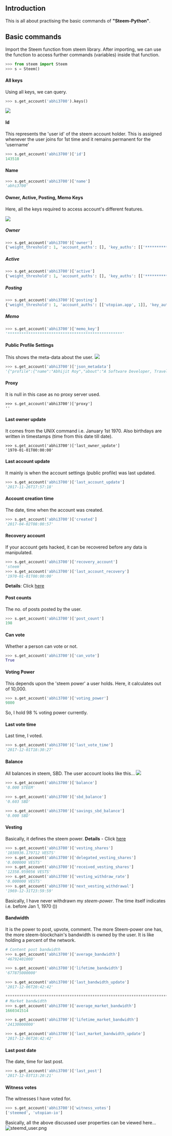 ## Introduction
This is all about practising the basic commands of **"Steem-Python"**. 


## Basic commands
Import the Steem function from steem library. After importing, we can use the function to access further commands (variables) inside that function.
```python
>>> from steem import Steem
>>> s = Steem()
```
#### All keys
Using all keys, we can query.
```python
>>> s.get_account('abhi3700').keys()
```
![](https://github.com/abhi3700/My_Learning-Steem/blob/master/Learn_steem-python/Images/all_keys.png)

#### Id
This represents the 'user id' of the steem account holder. This is assigned whenever the user joins for 1st time and it remains permanent for the 'username'
```python
>>> s.get_account('abhi3700')['id']
143518
```
#### Name
```python
>>> s.get_account('abhi3700')['name']
'abhi3700'
```
#### Owner, Active, Posting, Memo Keys
Here, all the keys required to access account's different features.

![](https://github.com/abhi3700/My_Learning-Steem/blob/master/Learn_steem-python/Images/posting_active_owner_memo_keys.png)

##### Owner
```python
>>> s.get_account('abhi3700')['owner']
{'weight_threshold': 1, 'account_auths': [], 'key_auths': [['**************************************************', 1]]}
```

##### Active 
```python
>>> s.get_account('abhi3700')['active']
{'weight_threshold': 1, 'account_auths': [], 'key_auths': [['**************************************************', 1]]}
```

##### Posting
```python
>>> s.get_account('abhi3700')['posting']
{'weight_threshold': 1, 'account_auths': [['utopian.app', 1]], 'key_auths': [['**************************************************', 1]]}
```
##### Memo
```python
>>> s.get_account('abhi3700')['memo_key']
'**************************************************'
```
#### Public Profile Settings
This shows the meta-data about the user.
![](https://github.com/abhi3700/My_Learning-Steem/blob/master/Learn_steem-python/Images/public_profile_settings.png)
```python
>>> s.get_account('abhi3700')['json_metadata']
'{"profile":{"name":"Abhijit Roy","about":"A Software Developer, Traveller, Crypto Trader, Blockchain enthusiast","location":"Chandigarh, India","profile_image":"https://firebasestorage.googleapis.com/v0/b/bitinfocoinfree.appspot.com/o/14068548_1125160424216001_2627046384272844500_o.jpg?alt=media&token=8bb1b1f9-36f5-4b9a-8220-4134f01f8542","website":"https://play.google.com/store/apps/details?id=in.topux.bitinfocoin","cover_image":"https://www.ethereum.org/images/assets/1900/Ethereum-homestead-background-4.jpg"}}'
```

#### Proxy
It is null in this case as no proxy server used.
```
>>> s.get_account('abhi3700')['proxy']
''
```
#### Last owner update
It comes from the UNIX command i.e. January 1st 1970. Also birthdays are written in timestamps (time from this date till date).
```
>>> s.get_account('abhi3700')['last_owner_update']
'1970-01-01T00:00:00'
```

#### Last account update
It mainly is when the account settings (public profile) was last updated.
```python
>>> s.get_account('abhi3700')['last_account_update']
'2017-11-26T17:57:18'
```

#### Account creation time
The date, time when the account was created.
```python
>>> s.get_account('abhi3700')['created']
'2017-04-02T08:00:57'
```

#### Recovery account
If your account gets hacked, it can be recovered before any data is manipulated.
```python
>>> s.get_account('abhi3700')['recovery_account']
'steem'
>>> s.get_account('abhi3700')['last_account_recovery']
'1970-01-01T00:00:00'
```
**Details**: Click [here](https://steemit.com/steem/@someguy123/how-the-steem-account-recovery-works-and-why-your-trustee-can-t-steal-your-account)

#### Post counts
The no. of posts posted by the user.
```python
>>> s.get_account('abhi3700')['post_count']
198
```
#### Can vote
Whether a person can vote or not.
```python
>>> s.get_account('abhi3700')['can_vote']
True
```

#### Voting Power
This depends upon the 'steem power' a user holds. Here, it calculates out of 10,000. 
```python
>>> s.get_account('abhi3700')['voting_power']
9800
```
So, I hold 98 % voting power currently.

#### Last vote time
Last time, I voted.
```python
>>> s.get_account('abhi3700')['last_vote_time']
'2017-12-01T18:30:27'
```
#### Balance
All balances in steem, SBD.
The user account looks like this...
![](https://github.com/abhi3700/My_Learning-Steem/blob/master/Learn_steem-python/Images/wallet.png)

```python
>>> s.get_account('abhi3700')['balance']
'0.000 STEEM'

>>> s.get_account('abhi3700')['sbd_balance']
'0.603 SBD'

>>> s.get_account('abhi3700')['savings_sbd_balance']
'0.000 SBD'
```

#### Vesting
Basically, it defines the steem power.
**Details** - Click [here](https://steemit.com/steemitguide/@steemitguide/steemitguide-what-exactly-is-vested-steem-why-is-it-important-for-you-know-how-smart-contracts-allocates-power-within-the)
```python
>>> s.get_account('abhi3700')['vesting_shares']
'1038936.179712 VESTS'
>>> s.get_account('abhi3700')['delegated_vesting_shares']
'0.000000 VESTS'
>>> s.get_account('abhi3700')['received_vesting_shares']
'12358.959056 VESTS'
>>> s.get_account('abhi3700')['vesting_withdraw_rate']
'0.000000 VESTS'
>>> s.get_account('abhi3700')['next_vesting_withdrawal']
'1969-12-31T23:59:59'
```
Basically, I have never withdrawn my *steem-power*. The time itself indicates i.e. before Jan 1, 1970 ())
 
#### Bandwidth
It is the power to post, upvote, comment. The more Steem-power one has, the more steem-blockchain's bandwidth is owned by the user.
It is like holding a percent of the network.

```python
# Content post bandwidth
>>> s.get_account('abhi3700')['average_bandwidth']
'46792401000'

>>> s.get_account('abhi3700')['lifetime_bandwidth']
'677875000000'

>>> s.get_account('abhi3700')['last_bandwidth_update']
'2017-12-06T20:42:42'

**************************************************************************************************
# Market bandwidth
>>> s.get_account('abhi3700')['average_market_bandwidth']
1660341514

>>> s.get_account('abhi3700')['lifetime_market_bandwidth']
'24130000000'

>>> s.get_account('abhi3700')['last_market_bandwidth_update']
'2017-12-06T20:42:42'
```

#### Last post date
The date, time for last post.
```python
>>> s.get_account('abhi3700')['last_post']
'2017-12-03T13:20:21'
```

#### Witness votes
The witnesses I have voted for.
```python
>>> s.get_account('abhi3700')['witness_votes']
['steemed', 'utopian-io']
```
Basically, all the above discussed user properties can be viewed here...
![steemd_user.png](https://res.cloudinary.com/hpiynhbhq/image/upload/v1512664879/wx2a8i2bsws3ejziszen.png)


